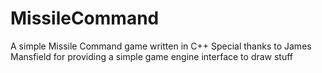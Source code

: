 # MissileCommand
A simple Missile Command game written in C++
Special thanks to James Mansfield for providing a simple game engine interface to draw stuff
